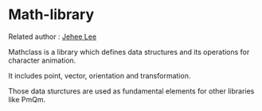 # Math-library


Related author : [Jehee Lee](http://mrl.snu.ac.kr/~jehee)

Mathclass is a library which defines data structures and its operations for character animation.

It includes point, vector, orientation and transformation.

Those data sturctures are used as fundamental elements for other libraries like PmQm.
